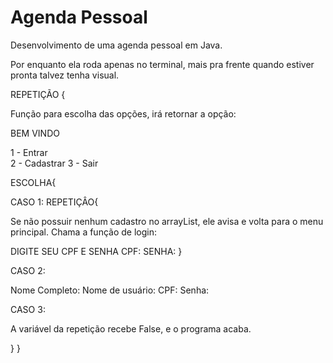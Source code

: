 # Agenda Pessoal
 Desenvolvimento de uma agenda pessoal em Java.
 
 Por enquanto ela roda apenas no terminal, mais pra frente quando estiver pronta talvez tenha visual.

REPETIÇÃO {
 
 Função para escolha das opções, irá retornar a opção:
 
 BEM VINDO
 
 1 - Entrar  
 2 - Cadastrar
 3 - Sair
 
 ESCOLHA{
  
  CASO 1:
   REPETIÇÂO{
   
   Se não possuir nenhum cadastro no arrayList, ele avisa e volta para o menu principal.
   Chama a função de login:
    
   DIGITE SEU CPF E SENHA
   CPF:
   SENHA:
  }
 
 CASO 2:
 
  Nome Completo:
  Nome de usuário:
  CPF:
  Senha:
      
 CASO 3:
 
  A variável da repetição recebe False, e o programa acaba.

}
}
